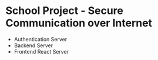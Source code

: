 <h1>School Project - Secure Communication over Internet</h1>

* Authentication Server
* Backend Server
* Frontend React Server

